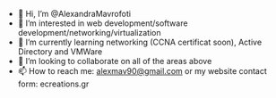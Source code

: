 - 👋 Hi, I’m @AlexandraMavrofoti
- 👀 I’m interested in web development/software development/networking/virtualization
- 🌱 I’m currently learning networking (CCNA certificat soon), Active Directory and VMWare
- 💞️ I’m looking to collaborate on all of the areas above
- 📫 How to reach me: alexmav90@gmail.com or my website contact form: ecreations.gr

<!---
AlexandraMavrofoti/AlexandraMavrofoti is a ✨ special ✨ repository because its `README.md` (this file) appears on your GitHub profile.
You can click the Preview link to take a look at your changes.
--->
